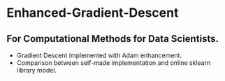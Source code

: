# Enhanced-Gradient-Descent
## For Computational Methods for Data Scientists.
  * Gradient Descent implemented with Adam enhancement.
  * Comparison between self-made implementation and online sklearn library model.
